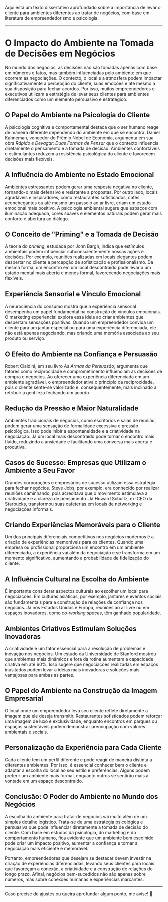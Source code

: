 Aqui está um texto dissertativo aprofundado sobre a importância de levar o cliente para ambientes diferentes ao tratar de negócios, com base em literatura de empreendedorismo e psicologia.  

---

# **O Impacto do Ambiente na Tomada de Decisões em Negócios**  

No mundo dos negócios, as decisões não são tomadas apenas com base em números e fatos, mas também influenciadas pelo ambiente em que ocorrem as negociações. O contexto, o local e a atmosfera podem impactar significativamente a percepção do cliente, suas emoções e até mesmo a sua disposição para fechar acordos. Por isso, muitos empreendedores e executivos utilizam a estratégia de levar seus clientes para ambientes diferenciados como um elemento persuasivo e estratégico.  

## **O Papel do Ambiente na Psicologia do Cliente**  

A psicologia cognitiva e comportamental destaca que o ser humano reage de maneira diferente dependendo do ambiente em que se encontra. Daniel Kahneman, vencedor do Prêmio Nobel de Economia, argumenta em sua obra *Rápido e Devagar: Duas Formas de Pensar* que o contexto influencia diretamente o pensamento e a tomada de decisão. Ambientes confortáveis e estimulantes reduzem a resistência psicológica do cliente e favorecem decisões mais flexíveis.  

## **A Influência do Ambiente no Estado Emocional**  

Ambientes estressantes podem gerar uma resposta negativa no cliente, tornando-o mais defensivo e resistente a propostas. Por outro lado, locais agradáveis e inspiradores, como restaurantes sofisticados, cafés aconchegantes ou até mesmo um passeio ao ar livre, criam um estado emocional mais positivo. A psicologia ambiental sugere que espaços com iluminação adequada, cores suaves e elementos naturais podem gerar mais conforto e abertura ao diálogo.  

## **O Conceito de "Priming" e a Tomada de Decisão**  

A teoria do *priming*, estudada por John Bargh, indica que estímulos ambientais podem influenciar subconscientemente nossas ações e decisões. Por exemplo, reuniões realizadas em locais elegantes podem despertar no cliente a percepção de sofisticação e profissionalismo. Da mesma forma, um encontro em um local descontraído pode levar a um estado mental mais aberto e menos formal, favorecendo negociações mais flexíveis.  

## **Experiência Sensorial e Vínculo Emocional**  

A neurociência do consumo mostra que a experiência sensorial desempenha um papel fundamental na construção de vínculos emocionais. O marketing experiencial explora essa ideia ao criar ambientes que despertam sensações positivas. Quando um empreendedor convida um cliente para um jantar especial ou para uma experiência diferenciada, ele não está apenas negociando, mas criando uma memória associada ao seu produto ou serviço.  

## **O Efeito do Ambiente na Confiança e Persuasão**  

Robert Cialdini, em seu livro *As Armas da Persuasão*, argumenta que fatores como reciprocidade e comprometimento influenciam as decisões de compra e negócios. Ao oferecer uma experiência diferenciada em um ambiente agradável, o empreendedor ativa o princípio da reciprocidade, pois o cliente sente-se valorizado e, consequentemente, mais inclinado a retribuir a gentileza fechando um acordo.  

## **Redução da Pressão e Maior Naturalidade**  

Ambientes tradicionais de negócios, como escritórios e salas de reunião, podem gerar uma sensação de formalidade excessiva e pressão psicológica. Isso pode inibir a espontaneidade e a criatividade na negociação. Já um local mais descontraído pode tornar o encontro mais fluido, reduzindo a ansiedade e facilitando uma conversa mais aberta e produtiva.  

## **Casos de Sucesso: Empresas que Utilizam o Ambiente a Seu Favor**  

Grandes corporações e empresários de sucesso utilizam essa estratégia para fechar negócios. Steve Jobs, por exemplo, era conhecido por realizar reuniões caminhando, pois acreditava que o movimento estimulava a criatividade e a clareza de pensamento. Já Howard Schultz, ex-CEO da Starbucks, transformou suas cafeterias em locais de networking e negociações informais.  

## **Criando Experiências Memoráveis para o Cliente**  

Um dos principais diferenciais competitivos nos negócios modernos é a criação de experiências memoráveis para os clientes. Quando uma empresa ou profissional proporciona um encontro em um ambiente diferenciado, a experiência vai além da negociação e se transforma em um momento significativo, aumentando a probabilidade de fidelização do cliente.  

## **A Influência Cultural na Escolha do Ambiente**  

É importante considerar aspectos culturais ao escolher um local para negociações. Em culturas asiáticas, por exemplo, jantares e eventos sociais são fundamentais para a construção de relações de confiança nos negócios. Já nos Estados Unidos e Europa, reuniões ao ar livre ou em espaços inovadores, como *co-working spaces*, têm ganhado popularidade.  

## **Ambientes Criativos Estimulam Soluções Inovadoras**  

A criatividade é um fator essencial para a resolução de problemas e inovação nos negócios. Um estudo da Universidade de Stanford mostrou que ambientes mais dinâmicos e fora da rotina aumentam a capacidade criativa em até 60%. Isso sugere que negociações realizadas em espaços inusitados podem levar a ideias mais inovadoras e soluções mais vantajosas para ambas as partes.  

## **O Papel do Ambiente na Construção da Imagem Empresarial**  

O local onde um empreendedor leva seu cliente reflete diretamente a imagem que ele deseja transmitir. Restaurantes sofisticados podem reforçar uma imagem de luxo e exclusividade, enquanto encontros em parques ou espaços sustentáveis podem demonstrar preocupação com valores ambientais e sociais.  

## **Personalização da Experiência para Cada Cliente**  

Cada cliente tem um perfil diferente e pode reagir de maneira distinta a diferentes ambientes. Por isso, é essencial conhecer bem o cliente e adaptar a escolha do local ao seu estilo e preferências. Alguns podem preferir um ambiente mais formal, enquanto outros se sentirão mais à vontade em um espaço descontraído.  

## **Conclusão: O Poder do Ambiente no Mundo dos Negócios**  

A escolha do ambiente para tratar de negócios vai muito além de um simples detalhe logístico. Trata-se de uma estratégia psicológica e persuasiva que pode influenciar diretamente a tomada de decisão do cliente. Com base em estudos da psicologia, do marketing e do comportamento humano, fica evidente que um ambiente bem escolhido pode criar um impacto positivo, aumentar a confiança e tornar a negociação mais eficiente e memorável.  

Portanto, empreendedores que desejam se destacar devem investir na criação de experiências diferenciadas, levando seus clientes para locais que favoreçam a conexão, a criatividade e a construção de relações de longo prazo. Afinal, negócios bem-sucedidos não são apenas sobre números, mas sobre conexões humanas e experiências marcantes.  

---

Caso precise de ajustes ou queira aprofundar algum ponto, me avise! 🚀